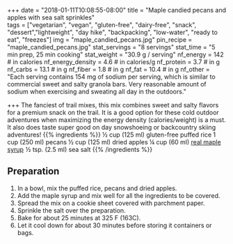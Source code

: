 +++
date = "2018-01-11T10:08:55-08:00" 
title = "Maple candied pecans and apples with sea salt sprinkles"  
tags = ["vegetarian", "vegan", "gluten-free", "dairy-free", "snack", "dessert","lightweight", "day hike", "backpacking", "low-water", "ready to eat", "freezes"]
img = "maple_candied_pecans.jpg"
pin_recipe = "maple_candied_pecans.jpg"
stat_servings = "8 servings"
stat_time = "5 min prep, 25 min cooking"
stat_weight = "30.9 g / serving"
nf_energy = 142 # in calories
nf_energy_density = 4.6 # in calories/g
nf_protein = 3.7 # in g
nf_carbs = 13.1 # in g
nf_fiber = 1.8 # in g
nf_fat = 10.4 # in g
nf_other = "Each serving contains 154 mg of sodium per serving, which is similar to commercial sweet and salty granola bars. Very reasonable amount of sodium when exercising and sweating all day in the outdoors."

+++
The fanciest of trail mixes, this mix combines sweet and salty flavors for a premium snack on the trail. It is a good option for these cold outdoor adventures when maximizing the energy density (calories/weight) is a must. It also does taste super good on day snowshoeing or backcountry skiing adventures! 
{{% ingredients %}}
½ cup (125 ml) gluten-free puffed rice
1 cup (250 ml) pecans
½ cup (125 ml) dried apples
¼ cup (60 ml) <a target="_blank" href="https://www.amazon.com/gp/product/B009VFUO1K/ref=as_li_tl?ie=UTF8&camp=1789&creative=9325&creativeASIN=B009VFUO1K&linkCode=as2&tag=gourmethiking-20&linkId=af7d394231577522b2c7a5bd3b15870f">real maple syrup</a><img src="//ir-na.amazon-adsystem.com/e/ir?t=gourmethiking-20&l=am2&o=1&a=B009VFUO1K" width="1" height="1" border="0" alt="" style="border:none !important; margin:0px !important;" />
½ tsp. (2.5 ml) sea salt
{{% /ingredients %}}
## Preparation
1. In a bowl, mix the puffed rice, pecans and dried apples.
1. Add the maple syrup and mix well for all the ingredients to be covered. 
1. Spread the mix on a cookie sheet covered with parchment paper.
1. Sprinkle the salt over the preparation. 
1. Bake for about 25 minutes at 325 F (163C).
1. Let it cool down for about 30 minutes before storing it containers or bags. 
